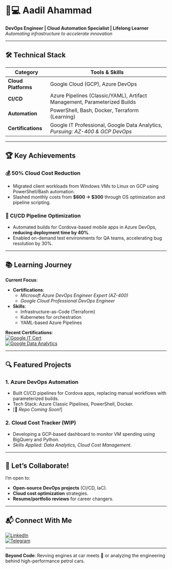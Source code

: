 # 👨💻 Aadil Ahammad  
**DevOps Engineer | Cloud Automation Specialist | Lifelong Learner**  
*Automating infrastructure to accelerate innovation*  

---

## 🛠️ **Technical Stack**  
| **Category**       | **Tools & Skills**                                                                 |  
|---------------------|-----------------------------------------------------------------------------------|  
| **Cloud Platforms** | Google Cloud (GCP), Azure DevOps                                                  |  
| **CI/CD**           | Azure Pipelines (Classic/YAML), Artifact Management, Parameterized Builds        |  
| **Automation**      | PowerShell, Bash, Docker, Terraform (Learning)                                   |  
| **Certifications**  | Google IT Professional, Google Data Analytics, *Pursuing: AZ-400 & GCP DevOps*   |  

---

## 🏆 **Key Achievements**  
### **💰 50% Cloud Cost Reduction**  
- Migrated client workloads from Windows VMs to Linux on GCP using PowerShell/Bash automation.  
- Slashed monthly costs from **$600 → $300** through OS optimization and pipeline scripting.  

### **🚀 CI/CD Pipeline Optimization**  
- Automated builds for Cordova-based mobile apps in Azure DevOps, **reducing deployment time by 40%**.  
- Enabled on-demand test environments for QA teams, accelerating bug resolution by 30%.  

---

## 📚 **Learning Journey**  
**Current Focus**:  
- **Certifications**:  
  - *Microsoft Azure DevOps Engineer Expert (AZ-400)*  
  - *Google Cloud Professional DevOps Engineer*  
- **Skills**:  
  - Infrastructure-as-Code (Terraform)  
  - Kubernetes for orchestration  
  - YAML-based Azure Pipelines  

**Recent Certifications**:  
[![Google IT Cert](https://img.shields.io/badge/Google-IT_Support-green?logo=googlecloud)](https://www.coursera.org/professional-certificates/google-it-support)  
[![Google Data Analytics](https://img.shields.io/badge/Google-Data_Analytics-blue?logo=googlecloud)](https://www.coursera.org/professional-certificates/google-data-analytics)  

---

## 🔍 **Featured Projects**  
### **1. Azure DevOps Automation**  
- Built CI/CD pipelines for Cordova apps, replacing manual workflows with parameterized builds.  
- Tech Stack: Azure Classic Pipelines, PowerShell, Docker.  
- [🔗 *Repo Coming Soon!*]  

### **2. Cloud Cost Tracker (WIP)**  
- Developing a GCP-based dashboard to monitor VM spending using BigQuery and Python.  
- *Skills Applied: Data Analytics, Cloud Cost Management*.  

---

## 🤝 **Let’s Collaborate!**  
I’m open to:  
- **Open-source DevOps projects** (CI/CD, IaC).  
- **Cloud cost optimization** strategies.  
- **Resume/portfolio reviews** for career changers.  

---

## 📬 **Connect With Me**  
[![LinkedIn](https://img.shields.io/badge/LinkedIn-Aadil_Ahammad-blue?style=for-the-badge&logo=linkedin)](https://www.linkedin.com/in/aadil-ahammad-t/)  
[![Telegram](https://img.shields.io/badge/Telegram-@aadilahammad86-blue?style=for-the-badge&logo=telegram)](https://t.me/aadilahammad86)  

---

**Beyond Code**: Revving engines at car meets 🏁 or analyzing the engineering behind high-performance petrol cars.  
